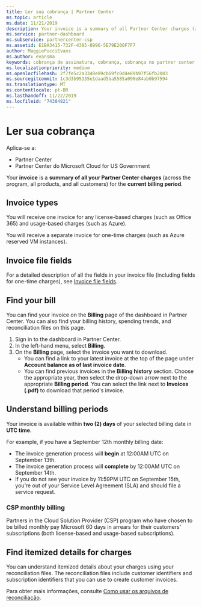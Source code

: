 ```yaml
---
title: Ler sua cobrança | Partner Center
ms.topic: article
ms.date: 11/21/2019
description: Your invoice is a summary of all Partner Center charges (across the program, products, and customers) for the current monthly period.
ms.service: partner-dashboard
ms.subservice: partnercenter-csp
ms.assetid: E1BA3415-732F-4385-8996-5E79E200F7F7
author: MaggiePucciEvans
ms.author: evansma
keywords: cobrança de assinatura, cobrança, cobrança no partner center, ler minha cobrança, fatura, fatura do partner center, fatura do CSP, onde está minha cobrança?
ms.localizationpriority: medium
ms.openlocfilehash: 2f7fe5c2a3348e89cb69fc0d4e89b97f56fb2083
ms.sourcegitcommit: 1c3d3b95135e1daad5ba5585a090e84ab0b97594
ms.translationtype: MT
ms.contentlocale: pt-BR
ms.lasthandoff: 11/22/2019
ms.locfileid: "74384821"
---
```

# <a name="read-your-bill"></a>Ler sua cobrança

Aplica-se a:

- Partner Center
- Partner Center do Microsoft Cloud for US Government

Your **invoice** is a **summary of all your Partner Center charges** (across the program, all products, and all customers) for the **current billing period**.

## <a name="invoice-types"></a>Invoice types

You will receive one invoice for any license-based charges (such as Office 365) and usage-based charges (such as Azure).

You will receive a separate invoice for one-time charges (such as Azure reserved VM instances).

## <a name="invoice-file-fields"></a>Invoice file fields

For a detailed description of all the fields in your invoice file (including fields for one-time charges), see [Invoice file fields](invoice-file.md).

## <a name="find-your-bill"></a>Find your bill

You can find your invoice on the **Billing** page of the dashboard in Partner Center. You can also find your billing history, spending trends, and reconciliation files on this page.

1. Sign in to the dashboard in Partner Center.
2. In the left-hand menu, select **Billing**.
3. On the **Billing** page, select the invoice you want to download.
    - You can find a link to your latest invoice at the top of the page under **Account balance as of last invoice date**.
    - You can find previous invoices in the **Billing history** section. Choose the appropriate year, then select the drop-down arrow next to the appropriate **Billing period**. You can select the link next to **Invoices (.pdf)** to download that period's invoice.

## <a name="understand-billing-periods"></a>Understand billing periods

Your invoice is available within **two (2) days** of your selected billing date in **UTC time**.

For example, if you have a September 12th monthly billing date:

- The invoice generation process will **begin** at 12:00AM UTC on September 13th.
- The invoice generation process will **complete** by 12:00AM UTC on September 14th.
- If you do not see your invoice by 11:59PM UTC on September 15th, you’re out of your Service Level Agreement (SLA) and should file a service request.

### <a name="csp-monthly-billing"></a>CSP monthly billing

Partners in the Cloud Solution Provider (CSP) program who have chosen to be billed monthly pay Microsoft 60 days in arrears for their customers' subscriptions (both license-based and usage-based subscriptions).

## <a name="find-itemized-details-for-charges"></a>Find itemized details for charges

You can understand itemized details about your charges using your reconciliation files. The reconciliation files include customer identifiers and subscription identifiers that you can use to create customer invoices.

Para obter mais informações, consulte [Como usar os arquivos de reconciliação](use-the-reconciliation-files.md).
